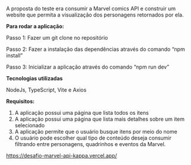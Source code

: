 A proposta do teste era consumir a Marvel comics API e construir um website que permita a visualização dos personagens retornados por ela.


**Para rodar a aplicação:**

Passo 1: Fazer  um git clone no repositório

Passo 2: Fazer a instalação das dependências através do comando “npm install”

Passo 3: Inicializar a aplicação através do comando “npm run dev”



**Tecnologias utilizadas**

NodeJs, TypeScript, Vite e Axios


**Requisitos:**
1. A aplicação possui uma página que lista todos os itens
2. A aplicação possui uma página que lista mais detalhes sobre um item selecionado
3. A aplicação permite que o usuário busque itens por meio do nome
4. O usuário pode escolher qual tipo de conteúdo deseja consumir filtrando entre personagens, quadrinhos e eventos da Marvel.


https://desafio-marvel-api-kappa.vercel.app/
